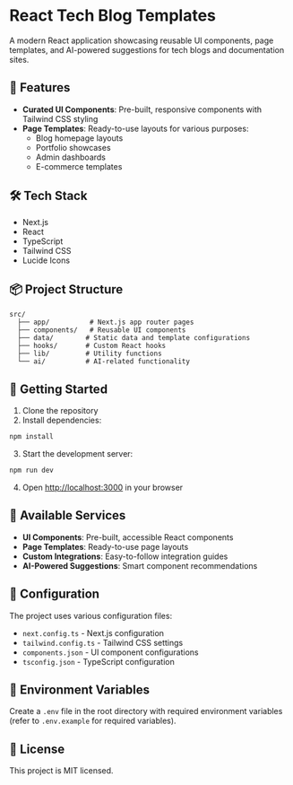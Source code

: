 # React Tech Blog Templates

A modern React application showcasing reusable UI components, page templates, and AI-powered suggestions for tech blogs and documentation sites.

## 🚀 Features

- **Curated UI Components**: Pre-built, responsive components with Tailwind CSS styling
- **Page Templates**: Ready-to-use layouts for various purposes:
  - Blog homepage layouts
  - Portfolio showcases
  - Admin dashboards
  - E-commerce templates

## 🛠️ Tech Stack

- Next.js
- React
- TypeScript
- Tailwind CSS
- Lucide Icons

## 📦 Project Structure

```
src/
  ├── app/          # Next.js app router pages
  ├── components/   # Reusable UI components
  ├── data/        # Static data and template configurations
  ├── hooks/       # Custom React hooks
  ├── lib/         # Utility functions
  └── ai/          # AI-related functionality
```

## 🚀 Getting Started

1. Clone the repository
2. Install dependencies:

```bash
npm install
```

3. Start the development server:

```bash
npm run dev
```

4. Open [http://localhost:3000](http://localhost:3000) in your browser

## 🎨 Available Services

- **UI Components**: Pre-built, accessible React components
- **Page Templates**: Ready-to-use page layouts
- **Custom Integrations**: Easy-to-follow integration guides
- **AI-Powered Suggestions**: Smart component recommendations

## 📝 Configuration

The project uses various configuration files:

- `next.config.ts` - Next.js configuration
- `tailwind.config.ts` - Tailwind CSS settings
- `components.json` - UI component configurations
- `tsconfig.json` - TypeScript configuration

## 🔑 Environment Variables

Create a `.env` file in the root directory with required environment variables (refer to `.env.example` for required variables).

## 📜 License

This project is MIT licensed.